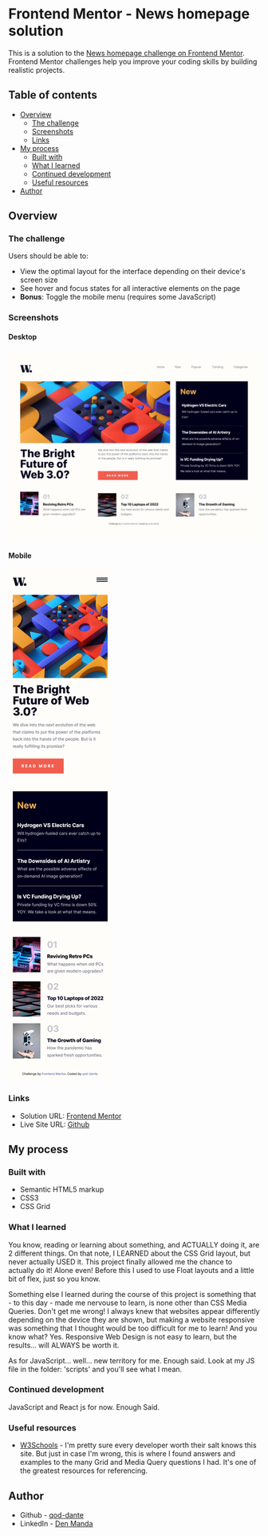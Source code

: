 # Frontend Mentor - News homepage solution

This is a solution to the [News homepage challenge on Frontend Mentor](https://www.frontendmentor.io/challenges/news-homepage-H6SWTa1MFl). Frontend Mentor challenges help you improve your coding skills by building realistic projects. 

## Table of contents

- [Overview](#overview)
  - [The challenge](#the-challenge)
  - [Screenshots](#screenshots)
  - [Links](#links)
- [My process](#my-process)
  - [Built with](#built-with)
  - [What I learned](#what-i-learned)
  - [Continued development](#continued-development)
  - [Useful resources](#useful-resources)
- [Author](#author)

## Overview

### The challenge

Users should be able to:

- View the optimal layout for the interface depending on their device's screen size
- See hover and focus states for all interactive elements on the page
- **Bonus**: Toggle the mobile menu (requires some JavaScript)

### Screenshots

#### Desktop

![Desktop Version](./screenshots/screenshot-desktop-by-qod-dante.png)

#### Mobile

![Mobile Version](./screenshots/screenshot-mobile-by-qod-dante.png)

### Links

- Solution URL: [Frontend Mentor](https://www.frontendmentor.io/solutions/news-homepage-SVTW3-9ZPd)
- Live Site URL: [Github](https://qod-dante.github.io/News-Hompage-by-qod-dante)

## My process

### Built with

- Semantic HTML5 markup
- CSS3
- CSS Grid

### What I learned

You know, reading or learning about something, and ACTUALLY doing it, are 2 different things.
On that note, I LEARNED about the CSS Grid layout, but never actually USED it. This project finally allowed me the chance
to actually do it! Alone even! Before this I used to use Float layouts and a little bit of flex, just so you know.

Something else I learned during the course of this project is something that - to this day - made me nervouse to learn,
is none other than CSS Media Queries.
Don't get me wrong! I always knew that websites appear differently depending on the device they are shown, but making a website
responsive was something that I thought would be too difficult for me to learn! And you know what? Yes. Responsive Web Design
is not easy to learn, but the results... will ALWAYS be worth it.

As for JavaScript... well... new territory for me. Enough said. Look at my JS file in the folder: 'scripts' and you'll see what I mean.

### Continued development

JavaScript and React js for now. Enough Said.

### Useful resources

- [W3Schools](https://w3schools.com) - I'm pretty sure every developer worth their salt knows this site. But just in case I'm wrong, this is where I found answers and
examples to the many Grid and Media Query questions I had. It's one of the greatest resources for referencing.

## Author

- Github - [qod-dante](https://github.com/qod-dante/)
- LinkedIn - [Den Manda](https://www.linkedin.com/in/den-manda-172147240/)

